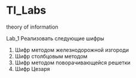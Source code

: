 # TI_Labs
theory of information

Lab_1
Реализовать следующие шифры
1. Шифр методом железнодорожной изгороди
2. Шифр столбцовым методом
3. Шифр методом поворачивающейся решетки
4. Шифр Цезаря

